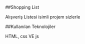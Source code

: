 ##Shopping List

Alışveriş Listesi isimli projem sizlerle

##Kullanılan Teknolojiler

HTML, css VE js  
